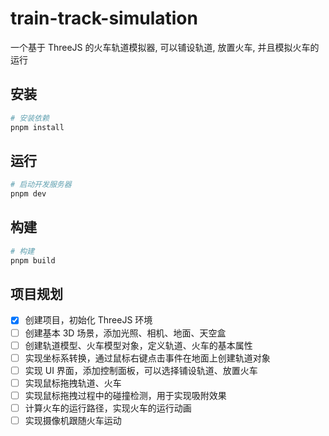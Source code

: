 # train-track-simulation

一个基于 ThreeJS 的火车轨道模拟器, 可以铺设轨道, 放置火车, 并且模拟火车的运行

## 安装

```bash
# 安装依赖
pnpm install
```

## 运行

```bash
# 启动开发服务器
pnpm dev
```

## 构建

```bash
# 构建
pnpm build
```

## 项目规划

- [x] 创建项目，初始化 ThreeJS 环境
- [ ] 创建基本 3D 场景，添加光照、相机、地面、天空盒
- [ ] 创建轨道模型、火车模型对象，定义轨道、火车的基本属性
- [ ] 实现坐标系转换，通过鼠标右键点击事件在地面上创建轨道对象
- [ ] 实现 UI 界面，添加控制面板，可以选择铺设轨道、放置火车
- [ ] 实现鼠标拖拽轨道、火车
- [ ] 实现鼠标拖拽过程中的碰撞检测，用于实现吸附效果
- [ ] 计算火车的运行路径，实现火车的运行动画
- [ ] 实现摄像机跟随火车运动
